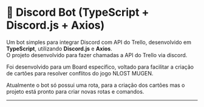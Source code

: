 # 🤖 Discord Bot (TypeScript + Discord.js + Axios)

Um bot simples para integrar Discord com API do Trello, desenvolvido em **TypeScript**, utilizando **Discord.js** e **Axios**.  
O projeto desenvolvido para fazer chamadas a API do Trello via discord.

Foi desenvolvido para um Board específico, voltado para facilitar a criação de cartões para resolver conflitos do jogo NLOST MUGEN.

Atualmente o bot só possui uma rota, para a criação dos cartões mas o projeto está pronto para criar novas rotas e comandos.

---
